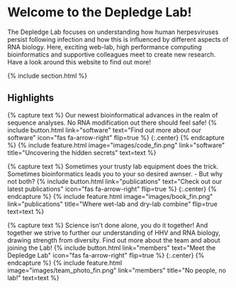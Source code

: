 ---
---

# Welcome to the Depledge Lab!

The Depledge Lab focuses on understanding how human herpesviruses persist following infection and how this is influenced by different aspects of RNA biology. Here, exciting web-lab, high performance computing bioinformatics and supportive colleagues meet to create new research. Have a look around this website to find out more!


{% include section.html %}

## Highlights

{% capture text %}
Our newest bioinformatical advances in the realm of sequence analyses. No RNA modification out there should feel safe!
{%
  include button.html
  link="software"
  text="Find out more about our software"
  icon="fas fa-arrow-right"
  flip=true
%}
{:.center}
{% endcapture %}
{%
  include feature.html
  image="images/code_fin.png"
  link="software"
  title="Uncovering the hidden secrets"
  text=text
%}


{% capture text %}
Sometimes your trusty lab equipment does the trick. Sometimes bioinformatics leads you to your so desired awnser. - But why not both?
{%
  include button.html
  link="publications"
  text="Check out our latest publications"
  icon="fas fa-arrow-right"
  flip=true
%}
{:.center}
{% endcapture %}
{%
  include feature.html
  image="images/book_fin.png"
  link="publications"
  title="Where wet-lab and dry-lab combine"
  flip=true
  text=text
%}


{% capture text %}
Science isn't done alone, you do it together! And together we strive to further our understanding of HHV and RNA biology, drawing strength from diversity.
Find out more about the team and about joining the Lab!
{%
  include button.html
  link="members"
  text="Meet the Depledge Lab"
  icon="fas fa-arrow-right"
  flip=true
%}
{:.center}
{% endcapture %}
{%
  include feature.html
  image="images/team_photo_fin.png"
  link="members"
  title="No people, no lab!"
  text=text
%}
